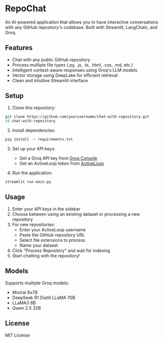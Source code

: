 # RepoChat

An AI-powered application that allows you to have interactive conversations with any GitHub repository's codebase. Built with Streamlit, LangChain, and Groq.

## Features

- Chat with any public GitHub repository
- Process multiple file types (.py, .js, .ts, .html, .css, .md, etc.)
- Intelligent context-aware responses using Groq's LLM models
- Vector storage using DeepLake for efficient retrieval
- Clean and intuitive Streamlit interface

## Setup

1. Clone this repository:

```bash
git clone https://github.com/yourusername/chat-with-repository.git
cd chat-with-repository
```

2. Install dependencies:

```bash
pip install -r requirements.txt
```
3. Set up your API keys:
   - Get a Groq API key from [Groq Console](https://console.groq.com)
   - Get an ActiveLoop token from [ActiveLoop](https://www.activeloop.ai)

4. Run the application:

```bash
streamlit run main.py
```

## Usage

1. Enter your API keys in the sidebar
2. Choose between using an existing dataset or processing a new repository
3. For new repositories:
   - Enter your ActiveLoop username
   - Paste the GitHub repository URL
   - Select file extensions to process
   - Name your dataset
4. Click "Process Repository" and wait for indexing
5. Start chatting with the repository!

## Models

Supports multiple Groq models:
- Mixtral 8x7B
- DeepSeek R1 Distill LLaMA 70B
- LLaMA3 8B
- Qwen 2.5 32B

## License

MIT License